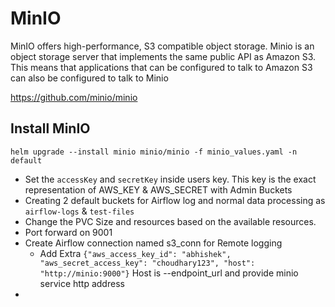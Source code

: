 # MinIO

MinIO offers high-performance, S3 compatible object storage.
Minio is an object storage server that implements the same public API as Amazon S3. This means that applications that can be configured to talk to Amazon S3 can also be configured to talk to Minio

https://github.com/minio/minio

## Install MinIO
`helm upgrade --install minio minio/minio -f minio_values.yaml -n default`

* Set the `accessKey` and `secretKey` inside users key. This key is the exact representation of AWS_KEY & AWS_SECRET with Admin Buckets
* Creating 2 default buckets for Airflow log and normal data processing as `airflow-logs` & `test-files`
* Change the PVC Size and resources based on the available resources.
* Port forward on 9001
* Create Airflow connection named s3_conn for Remote logging
  * Add Extra 
    `{"aws_access_key_id": "abhishek", "aws_secret_access_key": "choudhary123", "host": "http://minio:9000"}`
    Host is --endpoint_url and provide minio service http address
* 

